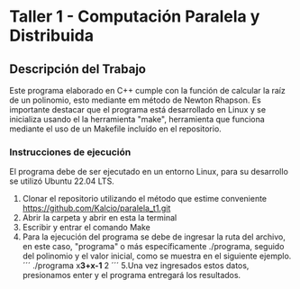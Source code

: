 # Taller 1 - Computación Paralela y Distribuida

## Descripción del Trabajo 

Este programa elaborado en C++ cumple con la función de calcular la raíz de un polinomio, esto mediante em método de Newton Rhapson.
Es importante destacar que el programa está desarrollado en Linux y se inicializa usando el la herramienta "make", herramienta que funciona mediante el uso de un Makefile incluído en el repositorio.

### Instrucciones de ejecución
El programa debe de ser ejecutado en un entorno Linux, para su desarrollo se utilizó Ubuntu 22.04 LTS.

1. Clonar el repositorio utilizando el método que estime conveniente https://github.com/Kalcio/paralela_t1.git
2. Abrir la carpeta y abrir en esta la terminal
3. Escribir y entrar el comando Make
4. Para la ejecución del programa se debe de ingresar la ruta del archivo, en este caso, "programa" o más específicamente ./programa, seguido del polinomio y el valor inicial, como se muestra en el siguiente ejemplo.
´´´
./programa x**3+x-1** 2
´´´
5.Una vez ingresados estos datos, presionamos enter y el programa entregará los resultados.

